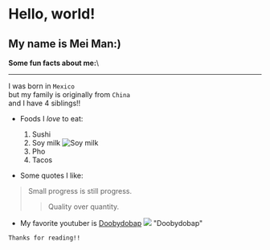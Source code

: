 # Hello, world!
## My name is Mei Man:)

**Some fun facts about me:**\

---
I was born in `Mexico`\
but my family is originally from `China`\
and I have 4 siblings!!
* Foods I *love* to eat:
  1. Sushi
  2. Soy milk ![Soy milk](https://silk.com/wp-content/uploads/2019/02/silk-organic-unsweet-soymilk.png) 
  3. Pho 
  4. Tacos

* Some quotes I like:
> Small progress is still progress.
>>  Quality over quantity.

* My favorite youtuber is [Doobydobap](https://www.youtube.com/c/Doobydobap) ![](https://data.thefeedfeed.com/static/2021/07/22/162697417060f9a7dad00d1.png) "Doobydobap"



``` 
Thanks for reading!!
```




